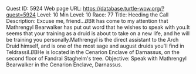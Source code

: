 Quest ID: 5924
Web page URL: https://database.turtle-wow.org/?quest=5924
Level: 10
Min Level: 10
Race: 77
Title: Heeding the Call
Description: Excuse me, friend...$B$BIt has come to my attention that Mathrengyl Bearwalker has put out word that he wishes to speak with you.It seems that your training as a druid is about to take on a new life, and he will be training you personally.Mathrengyl is the direct assistant to the Arch Druid himself, and is one of the most sage and august druids you'll find in Teldrassil.$B$BHe is located in the Cenarion Enclave of Darnassus, on the second floor of Fandral Staghelm's tree.
Objective: Speak with Mathrengyl Bearwalker in the Cenarion Enclave, Darnassus.

